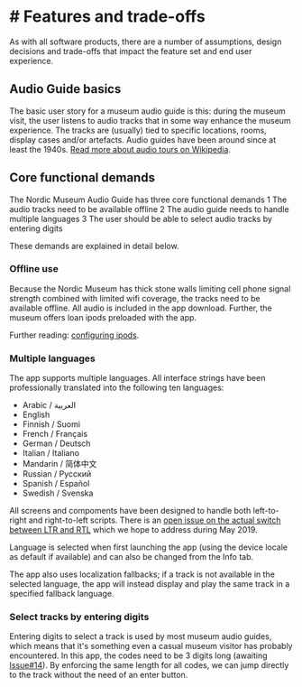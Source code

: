 # # Features and trade-offs
As with all software products, there are a number of assumptions, design decisions and trade-offs that impact the feature set and end user experience. 

## Audio Guide basics
The basic user story for a museum audio guide is this: during the museum visit, the user listens to audio tracks that in some way enhance the museum experience. The tracks are (usually) tied to specific locations, rooms, display cases and/or artefacts. Audio guides have been around since at least the 1940s. [Read more about audio tours on Wikipedia](https://en.wikipedia.org/wiki/Audio_tour).

## Core functional demands
The Nordic Museum Audio Guide has three core functional demands
1 The audio tracks need to be available offline
2 The audio guide needs to handle multiple languages
3 The user should be able to select audio tracks by entering digits

These demands are explained in detail below.

### Offline use
Because the Nordic Museum has thick stone walls limiting cell phone signal strength combined with limited wifi coverage, the tracks need to be available offline. All audio is included in the app download. Further, the museum offers loan ipods preloaded with the app.

Further reading: [configuring ipods](configuringIpods.md).

### Multiple languages
The app supports multiple languages. All interface strings have been professionally translated into the following ten languages:

* Arabic / العربية
* English
* Finnish / Suomi
* French / Français
* German / Deutsch
* Italian / Italiano
* Mandarin / 简体中文
* Russian / Русский
* Spanish / Español
* Swedish / Svenska

All screens and compoments have been designed to handle both left-to-right and right-to-left scripts. There is an [open issue on the actual switch between LTR and RTL](https://github.com/NordicMuseum/Nordic-Museum-Audio-Guide/issues/13) which we hope to address during May 2019.

Language is selected when first launching the app (using the device locale as default if available) and can also be changed from the Info tab.

The app also uses localization fallbacks; if a track is not available in the selected language, the app will instead display and play the same track in a specified fallback language.

### Select tracks by entering digits
Entering digits to select a track is used by most museum audio guides, which means that it's something even a casual museum visitor has probably encountered. In this app, the codes need to be 3 digits long (awaiting [Issue#14](https://github.com/NordicMuseum/Nordic-Museum-Audio-Guide/issues/14)). By enforcing the same length for all codes, we can jump directly to the track without the need of an enter button.